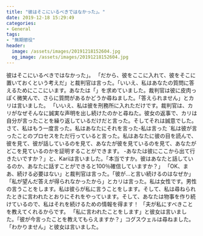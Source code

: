 ```yaml
---
title: "彼はそこにいるべきではなかった」。"
date: 2019-12-18 15:29:49
categories:
- General
tags:
- "無期懲役"
header:
  image: /assets/images/20191218152604.jpg
  og_image: /assets/images/20191218152604.jpg
---
```


彼はそこにいるべきではなかった」。 「だから、彼をここに入れて、彼をそこに置いておくという考えだ」と裁判官は言った。「いいえ、私はあなたの質問に答えるためにここにいます。あなたは「」を求めていました。裁判官は彼に皮肉っぽく微笑んで、さらに質問があるかどうか尋ねました。「答えられません」とカリは言いました。 「いいえ、私は彼を刑務所に入れただけです。裁判官は、カリがなぜそんなに誠実な声明を出し続けたのかと尋ねた。彼女の返事で、カリは自分が言ったことを繰り返しているだけだと言った。そしてそれは誠意でした。さて、私はもう一度言った。私はあなたにそれを言った-私は言った `私は彼が言ったことのプロセスをただ行っていると言った。私はあなたに彼の目を読んで、彼を見て、彼が話しているのを見て、あなたが彼を見ているのを見て、あなたがどこを見ているのかを証明することができます。 -あなたは彼にここから出て行きたいですか？」と、Kariは言いました。「本当ですか。彼はあなたと話しているのか、あなたに話すことができると100％確信していますか？」 「OK、まあ、続ける必要はない」と裁判官は言った。「彼が…と言い続けるのはなぜか」「私が望んだ答えが得られなかったから」とカリは言った。私は女性です。男性の言うことをします。私は彼らが私に言うことをします。そして、私は尋ねられたときに言われたとおりにそれをやっています。そして、あなたは物事を作り続けているので、私はそれを続けるための情報を得ます！ 「夫が私にすべきことを教えてくれるからです。 「私に言われたことをします」と彼女は言いました。「彼が今言ったことを教えてもらえますか？」コグスウェルは尋ねました。「わかりません」と彼女は言いました。
